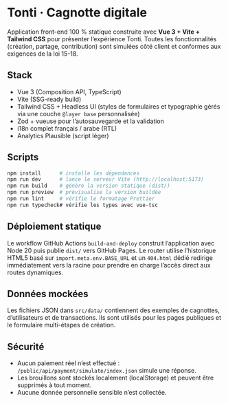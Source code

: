 # Tonti · Cagnotte digitale

Application front-end 100 % statique construite avec **Vue 3 + Vite + Tailwind CSS** pour présenter l’expérience Tonti. Toutes les
fonctionnalités (création, partage, contribution) sont simulées côté client et conformes aux exigences de la loi 15-18.

## Stack

- Vue 3 (Composition API, TypeScript)
- Vite (SSG-ready build)
- Tailwind CSS + Headless UI (styles de formulaires et typographie gérés via une couche `@layer base` personnalisée)
- Zod + vueuse pour l’autosauvegarde et la validation
- i18n complet français / arabe (RTL)
- Analytics Plausible (script léger)

## Scripts

```bash
npm install      # installe les dépendances
npm run dev      # lance le serveur Vite (http://localhost:5173)
npm run build    # génère la version statique (dist/)
npm run preview  # prévisualise la version buildée
npm run lint     # vérifie le formatage Prettier
npm run typecheck# vérifie les types avec vue-tsc
```

## Déploiement statique

Le workflow GitHub Actions `build-and-deploy` construit l’application avec Node 20 puis publie `dist/` vers GitHub Pages. Le router utilise l’historique HTML5 basé sur `import.meta.env.BASE_URL` et un `404.html` dédié redirige immédiatement vers la racine pour prendre en charge l’accès direct aux routes dynamiques.

## Données mockées

Les fichiers JSON dans `src/data/` contiennent des exemples de cagnottes, d’utilisateurs et de transactions. Ils sont utilisés pour
les pages publiques et le formulaire multi-étapes de création.

## Sécurité

- Aucun paiement réel n’est effectué : `/public/api/payment/simulate/index.json` simule une réponse.
- Les brouillons sont stockés localement (localStorage) et peuvent être supprimés à tout moment.
- Aucune donnée personnelle sensible n’est collectée.
